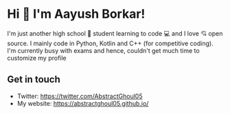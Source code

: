# Hi 👋 I'm Aayush Borkar!
I'm just another high school 🏫 student learning to code 💻 and I love 💘 open source. I mainly code in Python, Kotlin and C++ (for competitive coding). I'm currently busy with exams and hence, couldn't get much time to customize my profile

## Get in touch
- Twitter: https://twitter.com/AbstractGhoul05
- My website: https://abstractghoul05.github.io/

